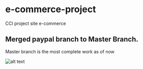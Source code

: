 # e-commerce-project
CCI project site e-commerce


## Merged paypal branch to Master Branch.
<p> Master branch is the most complete work as of now </p>

![alt text](https://github.com/tenzind12/e-commerce-project/blob/master/Screenshot.png?raw=true)
